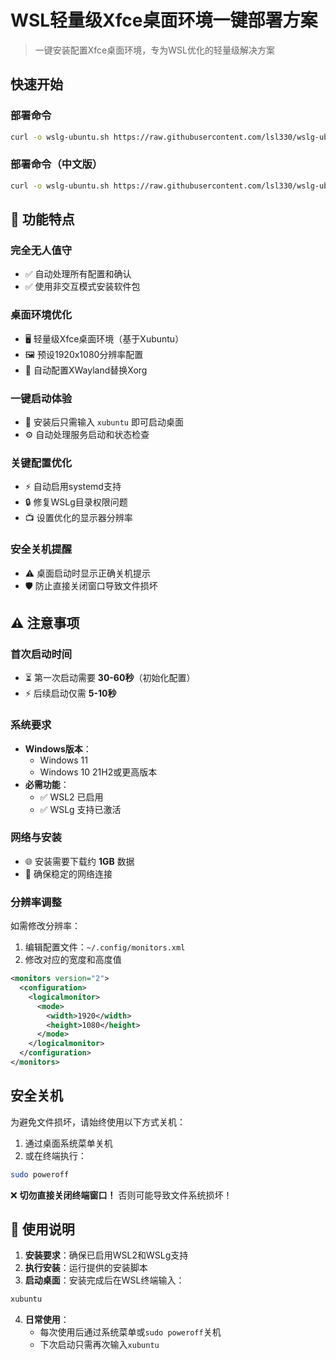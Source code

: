 # WSL轻量级Xfce桌面环境一键部署方案

> 一键安装配置Xfce桌面环境，专为WSL优化的轻量级解决方案

## 快速开始

### 部署命令

```bash
curl -o wslg-ubuntu.sh https://raw.githubusercontent.com/lsl330/wslg-ubuntu/refs/heads/main/wslg-ubuntu.sh && chmod +x wslg-ubuntu.sh && ./wslg-ubuntu.sh
```

### 部署命令（中文版）

```bash
curl -o wslg-ubuntu.sh https://raw.githubusercontent.com/lsl330/wslg-ubuntu/refs/heads/main/wslg-ubuntu-cn.sh && chmod +x wslg-ubuntu.sh && ./wslg-ubuntu.sh
```

## 🌟 功能特点

### 完全无人值守
- ✅ 自动处理所有配置和确认
- ✅ 使用非交互模式安装软件包

### 桌面环境优化
- 🖥️ 轻量级Xfce桌面环境（基于Xubuntu）
- 🖼️ 预设1920x1080分辨率配置
- 🔄 自动配置XWayland替换Xorg

### 一键启动体验
- 🚀 安装后只需输入 `xubuntu` 即可启动桌面
- ⚙️ 自动处理服务启动和状态检查

### 关键配置优化
- ⚡ 自动启用systemd支持
- 🔒 修复WSLg目录权限问题
- 📺 设置优化的显示器分辨率

### 安全关机提醒
- ⚠️ 桌面启动时显示正确关机提示
- 🛡️ 防止直接关闭窗口导致文件损坏

## ⚠️ 注意事项

### 首次启动时间
- ⏳ 第一次启动需要 **30-60秒**（初始化配置）
- ⚡ 后续启动仅需 **5-10秒**

### 系统要求
- **Windows版本**：
  - Windows 11
  - Windows 10 21H2或更高版本
- **必需功能**：
  - ✅ WSL2 已启用
  - ✅ WSLg 支持已激活

### 网络与安装
- 🌐 安装需要下载约 **1GB** 数据
- 📶 确保稳定的网络连接

### 分辨率调整
如需修改分辨率：
1. 编辑配置文件：`~/.config/monitors.xml`
2. 修改对应的宽度和高度值

```xml
<monitors version="2">
  <configuration>
    <logicalmonitor>
      <mode>
        <width>1920</width>
        <height>1080</height>
      </mode>
    </logicalmonitor>
  </configuration>
</monitors>
```

## 安全关机
为避免文件损坏，请始终使用以下方式关机：
1. 通过桌面系统菜单关机
2. 或在终端执行：
```bash
sudo poweroff
```

❌ **切勿直接关闭终端窗口！** 否则可能导致文件系统损坏！

## 🚀 使用说明
1. **安装要求**：确保已启用WSL2和WSLg支持
2. **执行安装**：运行提供的安装脚本
3. **启动桌面**：安装完成后在WSL终端输入：
```bash
xubuntu
```
4. **日常使用**：
   - 每次使用后通过系统菜单或`sudo poweroff`关机
   - 下次启动只需再次输入`xubuntu`
